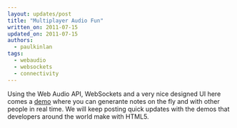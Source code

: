 ```yaml
---
layout: updates/post
title: "Multiplayer Audio Fun"
written_on: 2011-07-15
updated_on: 2011-07-15
authors:
  - paulkinlan
tags:
  - webaudio
  - websockets
  - connectivity
---
```

Using the Web Audio API, WebSockets and a very nice designed UI here comes a <a href="http://labs.dinahmoe.com/plink">demo</a> where you can generante notes on the fly and with other people in real time.
We will keep posting quick updates with the demos that developers around the world make with HTML5.
